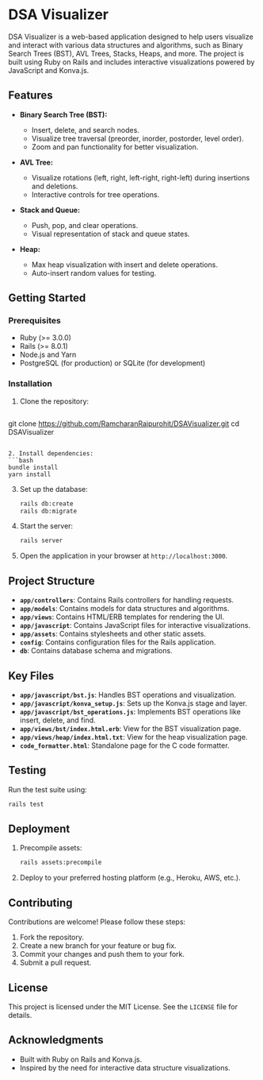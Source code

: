 # DSA Visualizer

DSA Visualizer is a web-based application designed to help users visualize and interact with various data structures and algorithms, such as Binary Search Trees (BST), AVL Trees, Stacks, Heaps, and more. The project is built using Ruby on Rails and includes interactive visualizations powered by JavaScript and Konva.js.

## Features

- **Binary Search Tree (BST):**
  - Insert, delete, and search nodes.
  - Visualize tree traversal (preorder, inorder, postorder, level order).
  - Zoom and pan functionality for better visualization.

- **AVL Tree:**
  - Visualize rotations (left, right, left-right, right-left) during insertions and deletions.
  - Interactive controls for tree operations.

- **Stack and Queue:**
  - Push, pop, and clear operations.
  - Visual representation of stack and queue states.

- **Heap:**
  - Max heap visualization with insert and delete operations.
  - Auto-insert random values for testing.



## Getting Started

### Prerequisites

- Ruby (>= 3.0.0)
- Rails (>= 8.0.1)
- Node.js and Yarn
- PostgreSQL (for production) or SQLite (for development)

### Installation

1. Clone the repository:
   ```bash
  git clone https://github.com/RamcharanRajpurohit/DSAVisualizer.git
  cd DSAVisualizer
   ```

2. Install dependencies:
   ```bash
   bundle install
   yarn install
   ```

3. Set up the database:
   ```bash
   rails db:create
   rails db:migrate
   ```

4. Start the server:
   ```bash
   rails server
   ```

5. Open the application in your browser at `http://localhost:3000`.

## Project Structure

- **`app/controllers`**: Contains Rails controllers for handling requests.
- **`app/models`**: Contains models for data structures and algorithms.
- **`app/views`**: Contains HTML/ERB templates for rendering the UI.
- **`app/javascript`**: Contains JavaScript files for interactive visualizations.
- **`app/assets`**: Contains stylesheets and other static assets.
- **`config`**: Contains configuration files for the Rails application.
- **`db`**: Contains database schema and migrations.

## Key Files

- **`app/javascript/bst.js`**: Handles BST operations and visualization.
- **`app/javascript/konva_setup.js`**: Sets up the Konva.js stage and layer.
- **`app/javascript/bst_operations.js`**: Implements BST operations like insert, delete, and find.
- **`app/views/bst/index.html.erb`**: View for the BST visualization page.
- **`app/views/heap/index.html.txt`**: View for the heap visualization page.
- **`code_formatter.html`**: Standalone page for the C code formatter.

## Testing

Run the test suite using:
```bash
rails test
```

## Deployment

1. Precompile assets:
   ```bash
   rails assets:precompile
   ```

2. Deploy to your preferred hosting platform (e.g., Heroku, AWS, etc.).

## Contributing

Contributions are welcome! Please follow these steps:

1. Fork the repository.
2. Create a new branch for your feature or bug fix.
3. Commit your changes and push them to your fork.
4. Submit a pull request.

## License

This project is licensed under the MIT License. See the `LICENSE` file for details.

## Acknowledgments

- Built with Ruby on Rails and Konva.js.
- Inspired by the need for interactive data structure visualizations.
